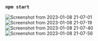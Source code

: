 
### `npm start`

![Screenshot from 2023-01-08 21-07-01](https://user-images.githubusercontent.com/94077952/211226110-7c948fbd-182c-4648-b4d0-3be8078c6614.png)
![Screenshot from 2023-01-08 21-07-19](https://user-images.githubusercontent.com/94077952/211226115-c691f0bc-899c-4e87-a036-a9367a3effc3.png)
![Screenshot from 2023-01-08 21-07-40](https://user-images.githubusercontent.com/94077952/211226118-2ac47875-a116-4982-891e-dcd37378d38e.png)
![Screenshot from 2023-01-08 21-07-56](https://user-images.githubusercontent.com/94077952/211226123-7a6c1bc8-ac03-4736-8cfb-a740af294b88.png) 
